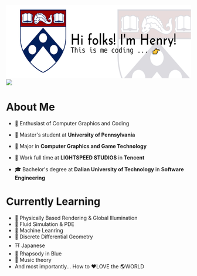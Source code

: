 <!--[![Anurag's GitHub stats](https://github-readme-stats.vercel.app/api?username=sirenri2001)](https://github.com/anuraghazra/github-readme-stats)-->
<img src="images/title.jpg" style="height: 200px"><img src="images/giphy.gif"  style="height: 200px"/>

# About Me
- 🥰 Enthusiast of Computer Graphics and Coding

- 🏫 Master's student at **University of Pennsylvania**

- 📕 Major in **Computer Graphics and Game Technology**

- 💼 Work full time at **LIGHTSPEED STUDIOS** in **Tencent**

- 🎓 Bachelor's degree at **Dalian University of Technology** in **Software Engineering**

# Currently Learning
  - 🔆 Physically Based Rendering & Global Illumination
  - 🌊 Fluid Simulation & PDE
  - 🤖 Machine Leanring
  - 📖 Discrete Differential Geometry
  - ⛩️ Japanese
  - 🎹 Rhapsody in Blue
  - 🎼 Music theory
  - And most importantly... How to ♥️LOVE the 🌎WORLD
  
  <!--
  **SirEnri2001/sirenri2001** is a ✨ _special_ ✨ repository because its `README.md` (this file) appears on your GitHub profile.

Here are some ideas to get you started:

- 🔭 I’m currently working on ...
- 🌱 I’m currently learning ...
- 👯 I’m looking to collaborate on ...
- 🤔 I’m looking for help with ...
- 💬 Ask me about ...
- 📫 How to reach me: ...
- 😄 Pronouns: ...
- ⚡ Fun fact: ...
  -->
